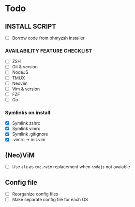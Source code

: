 # Todo

## INSTALL SCRIPT
- [ ] Borrow code from ohmyzsh installer

### AVAILABILITY FEATURE CHECKLIST
- [ ] ZSH
- [ ] Git & version
- [ ] NodeJS
- [ ] TMUX
- [ ] Neovim
- [ ] Vim & version
- [ ] FZF
- [ ] Go

### Symlinks on install
- [x] Symlink zshrc
- [x] Symlink vimrc
- [x] Symlink .gitignore
- [x] .vimrc -> init.vim

## (Neo)ViM
- [ ] Use `ale` as `coc.nvim` replacement when `nodejs` not avaiable

## Config file
- [ ] Reorganize config files
- [ ] Make separate config file for each OS
